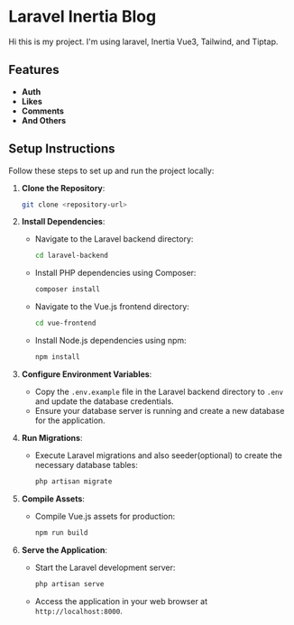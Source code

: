 
# Laravel Inertia Blog
Hi this is my project. I'm using laravel, Inertia Vue3, Tailwind, and Tiptap.

## Features
- **Auth**
- **Likes**
- **Comments**
- **And Others**

## Setup Instructions

Follow these steps to set up and run the project locally:

1. **Clone the Repository**:
   ```bash
   git clone <repository-url>
   ```

2. **Install Dependencies**:
   - Navigate to the Laravel backend directory:
     ```bash
     cd laravel-backend
     ```
   - Install PHP dependencies using Composer:
     ```bash
     composer install
     ```
   - Navigate to the Vue.js frontend directory:
     ```bash
     cd vue-frontend
     ```
   - Install Node.js dependencies using npm:
     ```bash
     npm install
     ```

3. **Configure Environment Variables**:
   - Copy the `.env.example` file in the Laravel backend directory to `.env` and update the database credentials.
   - Ensure your database server is running and create a new database for the application.

4. **Run Migrations**:
   - Execute Laravel migrations and also seeder(optional) to create the necessary database tables:
     ```bash
     php artisan migrate
     ```

5. **Compile Assets**:
   - Compile Vue.js assets for production:
     ```bash
     npm run build
     ```

6. **Serve the Application**:
   - Start the Laravel development server:
     ```bash
     php artisan serve
     ```
   - Access the application in your web browser at `http://localhost:8000`.
